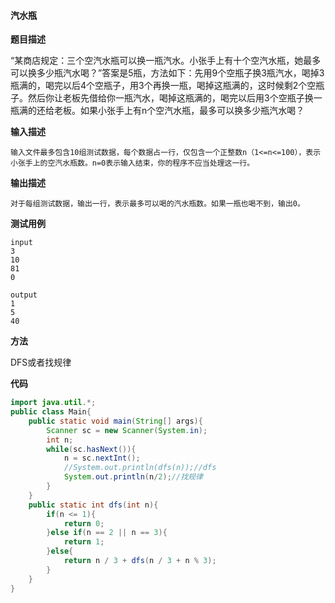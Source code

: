 #### 汽水瓶

**题目描述**

“某商店规定：三个空汽水瓶可以换一瓶汽水。小张手上有十个空汽水瓶，她最多可以换多少瓶汽水喝？”答案是5瓶，方法如下：先用9个空瓶子换3瓶汽水，喝掉3瓶满的，喝完以后4个空瓶子，用3个再换一瓶，喝掉这瓶满的，这时候剩2个空瓶子。然后你让老板先借给你一瓶汽水，喝掉这瓶满的，喝完以后用3个空瓶子换一瓶满的还给老板。如果小张手上有n个空汽水瓶，最多可以换多少瓶汽水喝？

**输入描述**

```
输入文件最多包含10组测试数据，每个数据占一行，仅包含一个正整数n（1<=n<=100），表示小张手上的空汽水瓶数。n=0表示输入结束，你的程序不应当处理这一行。
```

**输出描述**

```
对于每组测试数据，输出一行，表示最多可以喝的汽水瓶数。如果一瓶也喝不到，输出0。
```

**测试用例**

```
input
3
10
81
0

output
1
5
40
```

**方法**

DFS或者找规律

**代码**

```java
import java.util.*;
public class Main{
    public static void main(String[] args){
        Scanner sc = new Scanner(System.in); 
        int n;
        while(sc.hasNext()){
            n = sc.nextInt();
            //System.out.println(dfs(n));//dfs
            System.out.println(n/2);//找规律
        }
    }
    public static int dfs(int n){
        if(n <= 1){
            return 0;
        }else if(n == 2 || n == 3){
            return 1;
        }else{
            return n / 3 + dfs(n / 3 + n % 3);
        }
    }
}
```




